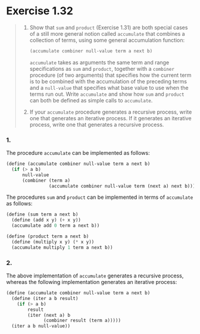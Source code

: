 # Exercise 1.32

> 1.  Show that `sum` and `product` (Exercise 1.31) are both special cases of a still more general notion called `accumulate` that combines a collection of terms, using some general accumulation function:
>     ```scheme
>     (accumulate combiner null-value term a next b)
>     ```
>
>     `accumulate` takes as arguments the same term and range specifications as `sum` and `product`, together with a `combiner` procedure (of two arguments) that specifies how the current term is to be combined with the accumulation of the preceding terms and a `null-value` that specifies what base value to use when the terms run out.
>     Write `accumulate` and show how `sum` and `product` can both be defined as simple calls to `accumulate`.
>
>
> 2.  If your `accumulate` procedure generates a recursive process, write one that generates an iterative process.
>     If it generates an iterative process, write one that generates a recursive process.



### 1.

The procedure `accumulate` can be implemented as follows:
```scheme
(define (accumulate combiner null-value term a next b)
  (if (> a b)
      null-value
      (combiner (term a)
                (accumulate combiner null-value term (next a) next b))))
```
The procedures `sum` and `product` can be implemented in terms of `accumulate` as follows:
```scheme
(define (sum term a next b)
  (define (add x y) (+ x y))
  (accumulate add 0 term a next b))

(define (product term a next b)
  (define (multiply x y) (* x y))
  (accumulate multiply 1 term a next b))
```



### 2.

The above implementation of `accumulate` generates a recursive process, whereas the following implementation generates an iterative process:
```scheme
(define (accumulate combiner null-value term a next b)
  (define (iter a b result)
    (if (> a b)
        result
        (iter (next a) b
              (combiner result (term a)))))
  (iter a b null-value))
```
